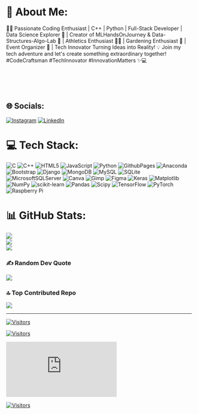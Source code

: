 # 💫 About Me:
👨‍💻 Passionate Coding Enthusiast | C++ | Python | Full-Stack Developer | Data Science Explorer 🌟 | Creator of MLHandsOnJourney & Data-Structures-Algo-Lab 🚀 | Athletics Enthusiast 🏃‍♂️ | Gardening Enthusiast 🌱 | Event Organizer 🎉 | Tech Innovator Turning Ideas into Reality! 💡 Join my tech adventure and let's create something extraordinary together! #CodeCraftsman #TechInnovator #InnovationMatters ✨💻<br><br><br><br><br>


## 🌐 Socials:
[![Instagram](https://img.shields.io/badge/Instagram-%23E4405F.svg?logo=Instagram&logoColor=white)](https://instagram.com/vi.va_77) [![LinkedIn](https://img.shields.io/badge/LinkedIn-%230077B5.svg?logo=linkedin&logoColor=white)](https://www.linkedin.com/in/vipul-varu-966b82256/?originalSubdomain=in) 

# 💻 Tech Stack:
![C](https://img.shields.io/badge/c-%2300599C.svg?style=for-the-badge&logo=c&logoColor=white) ![C++](https://img.shields.io/badge/c++-%2300599C.svg?style=for-the-badge&logo=c%2B%2B&logoColor=white) ![HTML5](https://img.shields.io/badge/html5-%23E34F26.svg?style=for-the-badge&logo=html5&logoColor=white) ![JavaScript](https://img.shields.io/badge/javascript-%23323330.svg?style=for-the-badge&logo=javascript&logoColor=%23F7DF1E) ![Python](https://img.shields.io/badge/python-3670A0?style=for-the-badge&logo=python&logoColor=ffdd54) ![GithubPages](https://img.shields.io/badge/github%20pages-121013?style=for-the-badge&logo=github&logoColor=white) ![Anaconda](https://img.shields.io/badge/Anaconda-%2344A833.svg?style=for-the-badge&logo=anaconda&logoColor=white) ![Bootstrap](https://img.shields.io/badge/bootstrap-%238511FA.svg?style=for-the-badge&logo=bootstrap&logoColor=white) ![Django](https://img.shields.io/badge/django-%23092E20.svg?style=for-the-badge&logo=django&logoColor=white) ![MongoDB](https://img.shields.io/badge/MongoDB-%234ea94b.svg?style=for-the-badge&logo=mongodb&logoColor=white) ![MySQL](https://img.shields.io/badge/mysql-%2300000f.svg?style=for-the-badge&logo=mysql&logoColor=white) ![SQLite](https://img.shields.io/badge/sqlite-%2307405e.svg?style=for-the-badge&logo=sqlite&logoColor=white) ![MicrosoftSQLServer](https://img.shields.io/badge/Microsoft%20SQL%20Server-CC2927?style=for-the-badge&logo=microsoft%20sql%20server&logoColor=white) ![Canva](https://img.shields.io/badge/Canva-%2300C4CC.svg?style=for-the-badge&logo=Canva&logoColor=white) ![Gimp](https://img.shields.io/badge/Gimp-657D8B?style=for-the-badge&logo=gimp&logoColor=FFFFFF) ![Figma](https://img.shields.io/badge/figma-%23F24E1E.svg?style=for-the-badge&logo=figma&logoColor=white) ![Keras](https://img.shields.io/badge/Keras-%23D00000.svg?style=for-the-badge&logo=Keras&logoColor=white) ![Matplotlib](https://img.shields.io/badge/Matplotlib-%23ffffff.svg?style=for-the-badge&logo=Matplotlib&logoColor=black) ![NumPy](https://img.shields.io/badge/numpy-%23013243.svg?style=for-the-badge&logo=numpy&logoColor=white) ![scikit-learn](https://img.shields.io/badge/scikit--learn-%23F7931E.svg?style=for-the-badge&logo=scikit-learn&logoColor=white) ![Pandas](https://img.shields.io/badge/pandas-%23150458.svg?style=for-the-badge&logo=pandas&logoColor=white) ![Scipy](https://img.shields.io/badge/SciPy-%230C55A5.svg?style=for-the-badge&logo=scipy&logoColor=%white) ![TensorFlow](https://img.shields.io/badge/TensorFlow-%23FF6F00.svg?style=for-the-badge&logo=TensorFlow&logoColor=white) ![PyTorch](https://img.shields.io/badge/PyTorch-%23EE4C2C.svg?style=for-the-badge&logo=PyTorch&logoColor=white) ![Raspberry Pi](https://img.shields.io/badge/-RaspberryPi-C51A4A?style=for-the-badge&logo=Raspberry-Pi)
# 📊 GitHub Stats:
![](https://github-readme-stats.vercel.app/api?username=vipulcvaru&theme=blue-green&hide_border=false&include_all_commits=true&count_private=true)<br/>
![](https://github-readme-streak-stats.herokuapp.com/?user=vipulcvaru&theme=blue-green&hide_border=false)<br/>
![](https://github-readme-stats.vercel.app/api/top-langs/?username=vipulcvaru&theme=blue-green&hide_border=false&include_all_commits=true&count_private=true&layout=compact)

### ✍️ Random Dev Quote
![](https://quotes-github-readme.vercel.app/api?type=horizontal&theme=dark)

### 🔝 Top Contributed Repo
![](https://github-contributor-stats.vercel.app/api?username=vipulcvaru&limit=5&theme=dark&combine_all_yearly_contributions=true)

---
[![Visitors](https://hits.seeyoufarm.com/api/count/incr/badge.svg?url=https://github.com/vipulcvaru)](https://github.com/vipulcvaru)

[![Visitors](https://shields.io/badge/dynamic/json?label=Visitors&query=%24.value&url=https%3A%2F%2Fapi.countapi.xyz%2Fhit%2Fvipulcvaru%2Freadme-visits-counter.json&color=blue)](https://api.countapi.xyz/hit/vipulcvaru/readme-visits-counter.json)


[![Visitors](https://api.countapi.xyz/hit/vipulcvaru/readme-visits-counter.json)](https://api.countapi.xyz/hit/vipulcvaru/readme-visits-counter.json)


[![Visitors](https://hits.seeyoufarm.com/api/count/incr/badge.svg?url=https://github.com/vipulcvaru)](https://github.com/vipulcvaru)



<!-- Proudly created with GPRM ( https://gprm.itsvg.in ) -->
